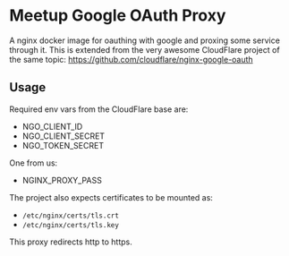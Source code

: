 # Meetup Google OAuth Proxy

A nginx docker image for oauthing with google and
proxing some service through it.  This is extended
from the very awesome CloudFlare project of the
same topic: https://github.com/cloudflare/nginx-google-oauth

## Usage

Required env vars from the CloudFlare base are:

* NGO_CLIENT_ID
* NGO_CLIENT_SECRET
* NGO_TOKEN_SECRET

One from us:

* NGINX_PROXY_PASS

The project also expects certificates to be mounted as:

* `/etc/nginx/certs/tls.crt`
* `/etc/nginx/certs/tls.key`

This proxy redirects http to https.
